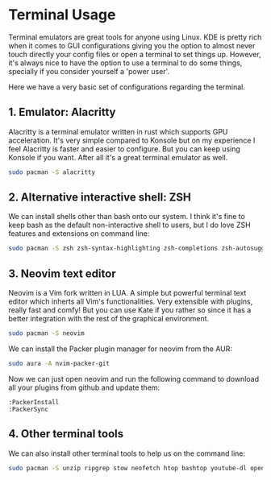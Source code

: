 # Terminal Usage

Terminal emulators are great tools for anyone using Linux. KDE is pretty rich when it comes
to GUI configurations giving you the option to almost never touch directly your config files
or open a terminal to set things up. However, it's always nice to have the option to use a
terminal to do some things, specially if you consider yourself a 'power user'.

Here we have a very basic set of configurations regarding the terminal.

## 1. Emulator: Alacritty

Alacritty is a terminal emulator written in rust which supports GPU acceleration. It's very simple
compared to Konsole but on my experience I feel Alacritty is faster and easier to configure. But you
can keep using Konsole if you want. After all it's a great terminal emulator as well.

```sh
sudo pacman -S alacritty
```

## 2. Alternative interactive shell: ZSH

We can install shells other than bash onto our system. I think it's fine to keep bash as the
default non-interactive shell to users, but I do love ZSH features and extensions on command line:

```sh
sudo pacman -S zsh zsh-syntax-highlighting zsh-completions zsh-autosuggestions
```

## 3. Neovim text editor

Neovim is a Vim fork written in LUA. A simple but powerful terminal text editor which inherts all
Vim's functionalities. Very extensible with plugins, really fast and comfy! But you can use Kate if
you rather so since it has a better integration with the rest of the graphical environment.

```sh
sudo pacman -S neovim
```

We can install the Packer plugin manager for neovim from the AUR:

```sh
sudo aura -A nvim-packer-git
```

Now we can just open neovim and run the following command to download all your plugins from github
and update them:

```
:PackerInstall
:PackerSync
```

## 4. Other terminal tools

We can also install other terminal tools to help us on the command line:

```sh
sudo pacman -S unzip ripgrep stow neofetch htop bashtop youtube-dl openssh
```
